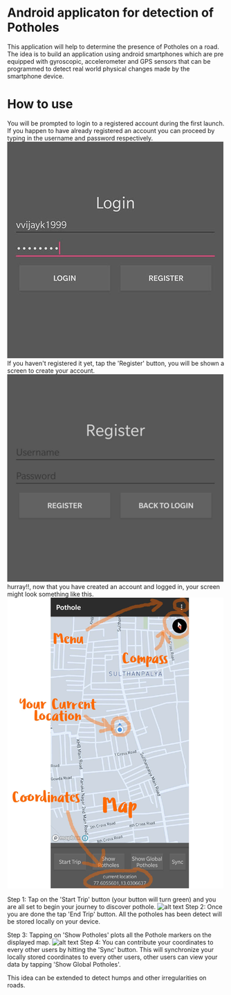 # Android applicaton for detection of Potholes

This application will help to determine the presence of Potholes on a road. The idea is to build an
application using android smartphones which are pre equipped with gyroscopic, accelerometer and GPS
sensors that can be programmed to detect real world physical changes made by the
smartphone device.


# How to use

You will be prompted to login to a registered account during the first launch. If you happen to have already registered an account you can proceed by typing in the username and password respectively.
<img src="Screenshots/login.jpg" width="500" alt="accessibility text"><br>
If you haven't registered it yet, tap the 'Register' button, you will be shown a screen to create your account.
<img src="Screenshots/register.jpg" width="500" alt="accessibility text"><br>
hurray!!, now that you have created an account and logged in, your screen might look something like this.
<img src="Screenshots/main.jpg" width="500" alt="accessibility text"><br>

Step 1:
Tap on the 'Start Trip' button (your button will turn green) and you are all set to begin your journey to discover pothole.
![alt text](https://raw.githubusercontent.com/vvijayk1999/Pothole-Detection/master/Screenshots/start_trip.jpg)
Step 2:
Once you are done the tap 'End Trip' button. All the potholes has been detect will be stored locally on your device.

Step 3:
Tapping on 'Show Potholes' plots all the Pothole markers on the displayed map.
![alt text](https://raw.githubusercontent.com/vvijayk1999/Pothole-Detection/master/Screenshots/pothole_marker.jpg)
Step 4:
You can contribute your coordinates to every other users by hitting the 'Sync' button.
This will synchronize your locally stored coordinates to every other users, other users can view your data by tapping 'Show Global Potholes'.

This idea can be extended to detect humps and other irregularities on roads.

